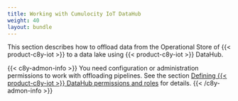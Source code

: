 ```yaml
---
title: Working with Cumulocity IoT DataHub
weight: 40
layout: bundle
---
```


This section describes how to offload data from the Operational Store of {{< product-c8y-iot >}} to a data lake using {{< product-c8y-iot >}} DataHub.

{{< c8y-admon-info >}}
You need configuration or administration permissions to work with offloading pipelines. See the section [Defining {{< product-c8y-iot >}} DataHub permissions and roles](/datahub/setting-up-datahub#defining-permissions) for details.
{{< /c8y-admon-info >}}

